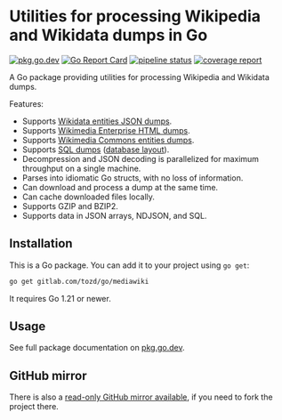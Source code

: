 # Utilities for processing Wikipedia and Wikidata dumps in Go

[![pkg.go.dev](https://pkg.go.dev/badge/gitlab.com/tozd/go/mediawiki)](https://pkg.go.dev/gitlab.com/tozd/go/mediawiki)
[![Go Report Card](https://goreportcard.com/badge/gitlab.com/tozd/go/mediawiki)](https://goreportcard.com/report/gitlab.com/tozd/go/mediawiki)
[![pipeline status](https://gitlab.com/tozd/go/mediawiki/badges/main/pipeline.svg?ignore_skipped=true)](https://gitlab.com/tozd/go/mediawiki/-/pipelines)
[![coverage report](https://gitlab.com/tozd/go/mediawiki/badges/main/coverage.svg)](https://gitlab.com/tozd/go/mediawiki/-/graphs/main/charts)

A Go package providing utilities for processing Wikipedia and Wikidata dumps.

Features:

- Supports [Wikidata entities JSON dumps](https://dumps.wikimedia.org/wikidatawiki/entities/).
- Supports [Wikimedia Enterprise HTML dumps](https://dumps.wikimedia.org/other/enterprise_html/).
- Supports [Wikimedia Commons entities dumps](https://dumps.wikimedia.org/commonswiki/entities/).
- Supports [SQL dumps](https://dumps.wikimedia.org/backup-index.html) ([database layout](https://www.mediawiki.org/wiki/Manual:Database_layout)).
- Decompression and JSON decoding is parallelized for maximum throughput on a single machine.
- Parses into idiomatic Go structs, with no loss of information.
- Can download and process a dump at the same time.
- Can cache downloaded files locally.
- Supports GZIP and BZIP2.
- Supports data in JSON arrays, NDJSON, and SQL.

## Installation

This is a Go package. You can add it to your project using `go get`:

```sh
go get gitlab.com/tozd/go/mediawiki
```

It requires Go 1.21 or newer.

## Usage

See full package documentation on [pkg.go.dev](https://pkg.go.dev/gitlab.com/tozd/go/mediawiki#section-documentation).

## GitHub mirror

There is also a [read-only GitHub mirror available](https://github.com/tozd/go-mediawiki),
if you need to fork the project there.
